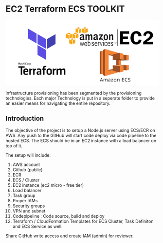 # EC2 Terraform ECS TOOLKIT

![DevOps Banner](./assets/images/ec2ecst.png)

Infrastructure provisioning has been segmented by the provisioning technologies. Each major Technology is put in a seperate folder to provide an easier means for navigating the entire repository.

## Introduction
 The objective of the project is to setup a Node.js server using ECS/ECR on AWS. Any push to the GitHub will start code deploy via code pipeline to the hosted
ECS. The ECS should be in an EC2 instance with a load balancer on top of it. 

The setup will include:
1. AWS account
2. Github (public)
3. ECR
4. ECS / Cluster
5. EC2 instance (ec2 micro - free tier)
6. Load balancer
7. Task group
8. Proper IAMs
9. Security groups
10. VPN and subnet
11. Codepipeline : Code source, build and deploy
12. Terraform / CloudFormation Templates for ECS Cluster, Task Definiton and ECS Service as well.

Share GitHub write access and create IAM (admin) for reviewer.